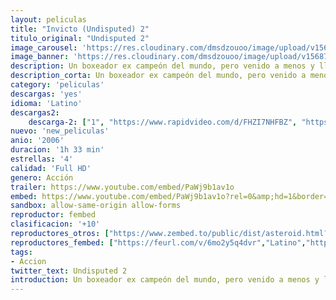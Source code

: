 ```yaml
---
layout: peliculas
title: "Invicto (Undisputed) 2"
titulo_original: "Undisputed 2"
image_carousel: 'https://res.cloudinary.com/dmsdzouoo/image/upload/v1568785231/invensible2-min_jlo056.jpg'
image_banner: 'https://res.cloudinary.com/dmsdzouoo/image/upload/v1568785235/undesputed2-min_bgxqgn.jpg'
description: Un boxeador ex campeón del mundo, pero venido a menos y lleno de deudas viaja a Rusia con su agente para ganarse unos pesos grabando comerciales de Vodka, pero una vez allá caerá en manos de la mafia, que desea meterlo preso y enfrentarlo al campeón reinante de un torneo para reclusos que mueve muchísimo dinero. Es así como “Ice man” deberá vérselas con todos los reclusos y el corrupto mundo que ahí se vive.
description_corta: Un boxeador ex campeón del mundo, pero venido a menos y lleno de deudas viaja a Rusia con su agente para ganarse unos pesos grabando comerciales de Vodka, pero una vez allá caerá en manos de la mafia, que desea meterlo preso y enfrentarlo al campeón reinante de un torneo para...
category: 'peliculas'
descargas: 'yes'
idioma: 'Latino'
descargas2:
    descarga-2: ["1", "https://www.rapidvideo.com/d/FHZI7NHFBZ", "https://www.google.com/s2/favicons?domain=www.rapidvideo.com","RapidVideo","https://res.cloudinary.com/imbriitneysam/image/upload/v1541473684/mexico.png", "Latino", "Full HD"]
nuevo: 'new_peliculas'
anio: '2006'
duracion: '1h 33 min'
estrellas: '4'
calidad: 'Full HD'
genero: Acción
trailer: https://www.youtube.com/embed/PaWj9b1av1o
embed: https://www.youtube.com/embed/PaWj9b1av1o?rel=0&amp;hd=1&border=0&wmode=opaque&enablejsapi=1&modestbranding=1&controls=1&showinfo=1
sandbox: allow-same-origin allow-forms
reproductor: fembed
clasificacion: '+10'
reproductores_otros: ["https://www.zembed.to/public/dist/asteroid.html?id=9faf60ec024dd7c74bcbe0cfa3fd56ab&title=Undisputed%20II:%20Last%20Man%20Standing","Latino","https://movcloud.net/embed/ac-zyKGk8qi2","Latino","https://mstream.website/c08rj157taj7","Latino"]
reproductores_fembed: ["https://feurl.com/v/6mo2y5q4dvr","Latino","https://feurl.com/v/7rpx4cgyxd26x2x","Latino"]
tags:
- Accion
twitter_text: Undisputed 2
introduction: Un boxeador ex campeón del mundo, pero venido a menos y lleno de deudas viaja a Rusia con su agente para ganarse unos pesos grabando comerciales de Vodka, pero una vez allá caerá en manos de la mafia, que desea meterlo preso y enfrentarlo al campeón reinante de un torneo para...
---
```












